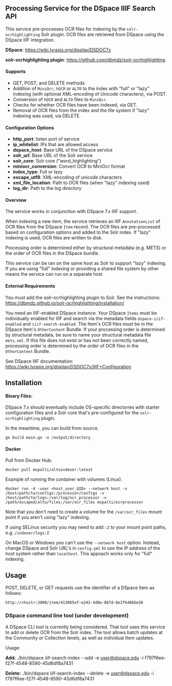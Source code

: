 
## Processing Service for the DSpace IIIF Search API
This service pre-processes OCR files for indexing by the `solr-ocrhighlighting` Solr plugin. OCR files are 
retrieved from DSpace using the DSpace IIIF integration. 

**DSpace**: https://wiki.lyrasis.org/display/DSDOC7x

**solr-ocrhighlighting plugin**: https://github.com/dbmdz/solr-ocrhighlighting. 

#### Supports
* GET, POST, and DELETE methods
* Addition of `MiniOcr`, `hOCR` or `ALTO` to the index with "full" or "lazy" indexing (with optional XML-encoding of Unicode characters), via POST.
* Conversion of `hOCR` and `ALTO` files to `MiniOcr`.
* Checks for whether OCR files have been indexed, via GET.
* Removal of OCR files from the index and the file system if "lazy" indexing was used, via DELETE.

#### Configuration Options
* **http_port**: listen port of service
* **ip_whitelist**: IPs that are allowed access
* **dspace_host**: Base URL of the DSpace service
* **solr_url**: Base URL of the Solr service
* **solr_core**: Solr core ("word_highlighting")
* **miniocr_conversion**: Convert OCR to MiniOcr format
* **index_type**: Full or lazy
* **escape_utf8**: XML-encoding of unicode characters
* **xml_file_location**: Path to OCR files (when "lazy" indexing used)
* **log_dir**: Path to the log directory

#### Overview
The service works in conjunction with DSpace 7.x IIIF support. 

When indexing a new item, the service retrieves an IIIF `AnnotationList` of OCR files from the 
DSpace `Item` record. The OCR files are pre-processed based on configuration options and added to the Solr index. 
If "lazy" indexing is used, OCR files are written to disk.

Processing order is determined either by structural metadata (e.g. METS) or the order of OCR files in the DSpace bundle. 

This service can be ran on the same host as Solr to support "lazy" indexing. If you are using "full" indexing
or providing a shared file system by other means the service can run on a separate host


#### External Requirements
You must add the solr-ocrhighlighting plugin to Solr. See the instructions: https://dbmdz.github.io/solr-ocrhighlighting/installation/

You need an IIIF-enabled DSpace instance. Your DSpace `Items` must be individually enabled for IIIF and search via 
the metadata fields `dspace-iiif-enabled` and `iiif-search-enabled`. The Item's OCR files must be
in the DSpace Item's `OtherContent` Bundle. If your processing order is determined by structural metadata, be sure
to name your structural metadata file `mets.xml`. If this file does not exist or has not been correctly named, 
processing order is determined by the order of OCR files in the `OtherContent` Bundle.

See DSpace IIIF documentation: https://wiki.lyrasis.org/display/DSDOC7x/IIIF+Configuration

## Installation

#### Binary Files:

DSpace 7.x should eventually include OS-specific directories with starter configuration files and a Solr core that's pre-configured for the `solr-ocrhighlighting` plugin.

In the meantime, you can build from source.

`go build main.go -o /output/directory`

#### Docker

Pull from Docker Hub:

`docker pull mspalti/altoindexer:latest`

Example of running the container with volumes (Linux).

`docker run -d -user <host_user_GID> --network host -v /host/path/to/configs:/processor/configs -v /host/path/to/logs:/var/log/ocr_processor -v /path/escaped/alto/files:/var/ocr_files mspalti/ocrprocessor`

Note that you don't need to create a volume for the `/var/ocr_files` mount point if you aren't using "lazy" indexing. 

If using SELinux security you may need to add `:Z` to your mount point paths, e.g. `/indexer/logs:Z`

On MacOS or Windows you can't use the `--network host` option. Instead, change DSpace and Solr URL's in 
`config.yml` to use the IP address of the host system rather than `localhost`. This appoach works only for "full"
indexing. 


## Usage

POST, DELETE, or GET requests use the identifier of a DSpace Item as follows: 

`http://<host>:3000/item/413065ef-e242-4d0e-867d-8e2f6486be56`

### DSpace command line tool (under development)

A DSpace CLI tool is currently being considered. That tool uses this service to add or delete OCR from the
Solr index. The tool allows batch updates at the Community or Collection levels, as well as individual Item 
updates. 

Usage:

**Add:**
./bin/dspace iiif-search-index --add -e user@dspace.edu -i f797f6ee-f27f-4548-8590-45d6df8a7431

**Delete:**
./bin/dspace iiif-search-index --delete -e user@dspace.edu -i f797f6ee-f27f-4548-8590-45d6df8a7431



